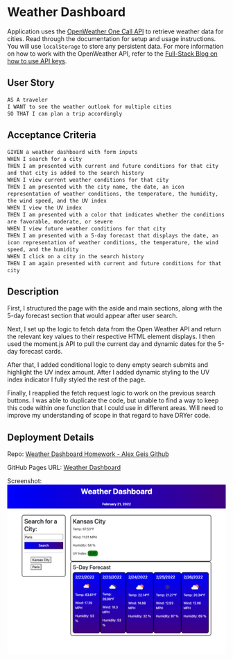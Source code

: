 # Weather Dashboard

Application uses the [OpenWeather One Call API](https://openweathermap.org/api/one-call-api) to retrieve weather data for cities. Read through the documentation for setup and usage instructions. You will use `localStorage` to store any persistent data. For more information on how to work with the OpenWeather API, refer to the [Full-Stack Blog on how to use API keys](https://coding-boot-camp.github.io/full-stack/apis/how-to-use-api-keys).

## User Story

```
AS A traveler
I WANT to see the weather outlook for multiple cities
SO THAT I can plan a trip accordingly
```

## Acceptance Criteria

```
GIVEN a weather dashboard with form inputs
WHEN I search for a city
THEN I am presented with current and future conditions for that city and that city is added to the search history
WHEN I view current weather conditions for that city
THEN I am presented with the city name, the date, an icon representation of weather conditions, the temperature, the humidity, the wind speed, and the UV index
WHEN I view the UV index
THEN I am presented with a color that indicates whether the conditions are favorable, moderate, or severe
WHEN I view future weather conditions for that city
THEN I am presented with a 5-day forecast that displays the date, an icon representation of weather conditions, the temperature, the wind speed, and the humidity
WHEN I click on a city in the search history
THEN I am again presented with current and future conditions for that city
```

## Description

First, I structured the page with the aside and main sections, along with the 5-day forecast section that would appear after user search.

Next, I set up the logic to fetch data from the Open Weather API and return the relevant key values to their respective HTML element displays. I then used the moment.js API to pull the current day and dynamic dates for the 5-day forecast cards.

After that, I added conditional logic to deny empty search submits and highlight the UV index amount. After I added dynamic styling to the UV index indicator I fully styled the rest of the page.

Finally, I reapplied the fetch request logic to work on the previous search buttons. I was able to duplicate the code, but unable to find a way to keep this code within one function that I could use in different areas. Will need to improve my understanding of scope in that regard to have DRYer code.

## Deployment Details

Repo: [Weather Dashboard Homework - Alex Geis Github](https://github.com/alexgeis/Weather-Dashboard-HW)

GitHub Pages URL: [Weather Dashboard](https://alexgeis.github.io/Weather-Dashboard-HW/)

Screenshot: ![Weather Dashboard - full page screenshot](./Assets/weather-dashboard-screenshot.png)
